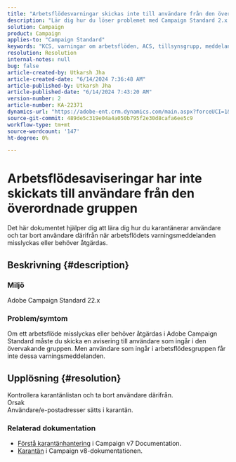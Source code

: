 ```yaml
---
title: "Arbetsflödesvarningar skickas inte till användare från den överordnade gruppen"
description: "Lär dig hur du löser problemet med Campaign Standard 2.x där arbetsflödesvarningsmeddelanden misslyckas eller behöver åtgärdas."
solution: Campaign
product: Campaign
applies-to: "Campaign Standard"
keywords: "KCS, varningar om arbetsflöden, ACS, tillsynsgrupp, meddelanden"
resolution: Resolution
internal-notes: null
bug: false
article-created-by: Utkarsh Jha
article-created-date: "6/14/2024 7:36:48 AM"
article-published-by: Utkarsh Jha
article-published-date: "6/14/2024 7:43:20 AM"
version-number: 2
article-number: KA-22371
dynamics-url: "https://adobe-ent.crm.dynamics.com/main.aspx?forceUCI=1&pagetype=entityrecord&etn=knowledgearticle&id=d2d30ed8-202a-ef11-840a-000d3a5a67ba"
source-git-commit: 489de5c319e04a4a050b795f2e30d8cafa6ee5c9
workflow-type: tm+mt
source-wordcount: '147'
ht-degree: 0%

---
```


# Arbetsflödesaviseringar har inte skickats till användare från den överordnade gruppen


Det här dokumentet hjälper dig att lära dig hur du karantänerar användare och tar bort användare därifrån när arbetsflödets varningsmeddelanden misslyckas eller behöver åtgärdas.

## Beskrivning {#description}


### Miljö

Adobe Campaign Standard 22.x

### Problem/symtom

Om ett arbetsflöde misslyckas eller behöver åtgärdas i Adobe Campaign Standard måste du skicka en avisering till användare som ingår i den övervakande gruppen. Men användare som ingår i arbetsflödesgruppen får inte dessa varningsmeddelanden.


## Upplösning {#resolution}


Kontrollera karantänlistan och ta bort användare därifrån.
<br>Orsak<br>
Användare/e-postadresser sätts i karantän.

### Relaterad dokumentation

- [Förstå karantänhantering](https://experienceleague.adobe.com/docs/campaign-classic/using/sending-messages/monitoring-deliveries/understanding-quarantine-management.html) i Campaign v7 Documentation.
- [Karantän](https://experienceleague.adobe.com/docs/campaign/campaign-v8/campaigns/send/failures/quarantines.html) i Campaign v8-dokumentationen.

